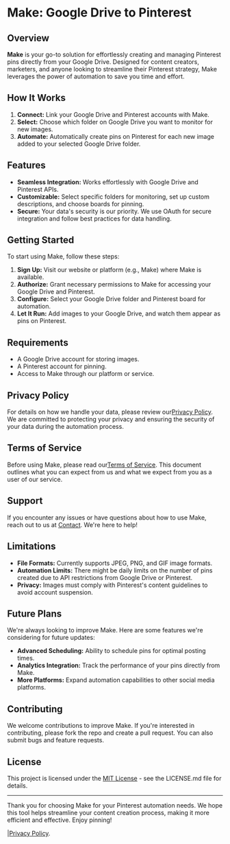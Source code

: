 # Make: Google Drive to Pinterest

## Overview

**Make** is your go-to solution for effortlessly creating and managing Pinterest pins directly from your Google Drive. Designed for content creators, marketers, and anyone looking to streamline their Pinterest strategy, Make leverages the power of automation to save you time and effort.

## How It Works

1. **Connect:** Link your Google Drive and Pinterest accounts with Make.
2. **Select:** Choose which folder on Google Drive you want to monitor for new images.
3. **Automate:** Automatically create pins on Pinterest for each new image added to your selected Google Drive folder.

## Features

- **Seamless Integration:** Works effortlessly with Google Drive and Pinterest APIs.
- **Customizable:** Select specific folders for monitoring, set up custom descriptions, and choose boards for pinning.
- **Secure:** Your data's security is our priority. We use OAuth for secure integration and follow best practices for data handling.

## Getting Started

To start using Make, follow these steps:

1. **Sign Up:** Visit our website or platform (e.g., Make) where Make is available.
2. **Authorize:** Grant necessary permissions to Make for accessing your Google Drive and Pinterest.
3. **Configure:** Select your Google Drive folder and Pinterest board for automation.
4. **Let It Run:** Add images to your Google Drive, and watch them appear as pins on Pinterest.

## Requirements

- A Google Drive account for storing images.
- A Pinterest account for pinning.
- Access to Make through our platform or service.

## Privacy Policy

For details on how we handle your data, please review our[Privacy Policy](#https://github.com/bubble440/Privacy-Policy/blob/main/Privacy%20Policy.md). We are committed to protecting your privacy and ensuring the security of your data during the automation process.

## Terms of Service

Before using Make, please read our[Terms of Service](#https://github.com/bubble440/Privacy-Policy/edit/main/README.md). This document outlines what you can expect from us and what we expect from you as a user of our service.

## Support

If you encounter any issues or have questions about how to use Make, reach out to us at [Contact](#). We're here to help!

## Limitations

- **File Formats:** Currently supports JPEG, PNG, and GIF image formats.
- **Automation Limits:** There might be daily limits on the number of pins created due to API restrictions from Google Drive or Pinterest.
- **Privacy:** Images must comply with Pinterest's content guidelines to avoid account suspension.

## Future Plans

We're always looking to improve Make. Here are some features we're considering for future updates:

- **Advanced Scheduling:** Ability to schedule pins for optimal posting times.
- **Analytics Integration:** Track the performance of your pins directly from Make.
- **More Platforms:** Expand automation capabilities to other social media platforms.

## Contributing

We welcome contributions to improve Make. If you're interested in contributing, please fork the repo and create a pull request. You can also submit bugs and feature requests.

## License

This project is licensed under the [MIT License](#https://github.com/bubble440/Privacy-Policy/edit/main/README.md) - see the LICENSE.md file for details.

---

Thank you for choosing Make for your Pinterest automation needs. We hope this tool helps streamline your content creation process, making it more efficient and effective. Enjoy pinning!

 |[Privacy Policy](#https://github.com/bubble440/Privacy-Policy/blob/main/Privacy%20Policy.md).
